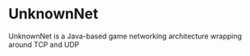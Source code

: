 UnknownNet
==========

UnknownNet is a Java-based game networking architecture wrapping around TCP and UDP
